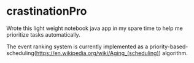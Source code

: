 # crastinationPro
Wrote this light weight notebook java app in my spare time to help me prioritize tasks automatically.

The event ranking system is currently implemented as a priority-based-scheduling(https://en.wikipedia.org/wiki/Aging_(scheduling)) algorithm.


